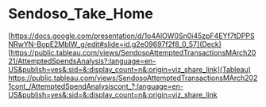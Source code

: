 # Sendoso_Take_Home
[https://docs.google.com/presentation/d/1o4AlOW0Sn0i45zpF4EYf7tDPPSNRwYN-BopE2MblW_g/edit#slide=id.g2e09697f2f8_0_57](Deck)
[https://public.tableau.com/views/SendosoAttemptedTransactionsMArch2021/AttemptedSpendsAnalysis?:language=en-US&publish=yes&:sid=&:display_count=n&:origin=viz_share_link](Tableau)
[https://public.tableau.com/views/SendosoAttemptedTransactionsMArch2021cont_/AttemptedSpendAnalysiscont_?:language=en-US&publish=yes&:sid=&:display_count=n&:origin=viz_share_link
](Tableau_cont.)
